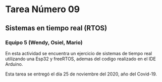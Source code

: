# Tarea Número 09
## Sistemas en tiempo real (RTOS)
### Equipo 5 (Wendy, Osiel, Mario)

En esta actividad se encuentra un ejercicio de sistemas de tiempo real utilizando una Esp32 y freeRTOS,
ademas del codigo realizado en el IDE Arduino.

Esta tarea se entregó el día 25 de noviembre del 2020, año del Covid-19.
